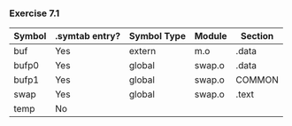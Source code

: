 ### Exercise 7.1

| Symbol    | .symtab entry? | Symbol Type  | Module   | Section  |
| --------- | -------------- | ------------ | -------- | -------- |
| buf       | Yes            | extern       | m.o      | .data    |
| bufp0     | Yes            | global       | swap.o   | .data    |
| bufp1     | Yes            | global       | swap.o   | COMMON   |
| swap      | Yes            | global       | swap.o   | .text    |
| temp      | No             |              |          |          |
